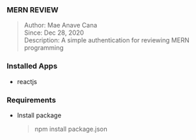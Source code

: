 ### MERN REVIEW
> Author: Mae Anave Cana    
> Since: Dec 28, 2020    
> Description: A simple authentication for reviewing MERN programming


### Installed Apps
- reactjs


### Requirements
- Install package
   > npm install package.json
